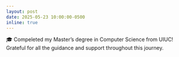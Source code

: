 ```yaml
---
layout: post
date: 2025-05-23 10:00:00-0500
inline: true
---
```


🎓 Compeleted my Master’s degree in Computer Science from UIUC! Grateful for all the guidance and support throughout this journey.
